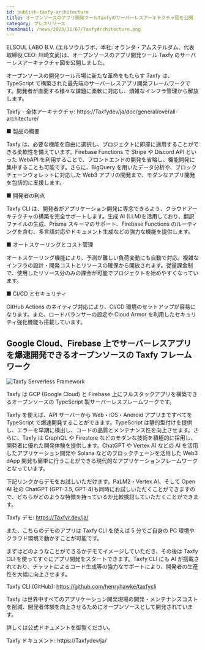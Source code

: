 ```yaml
---
id: publish-taxfy-architecture
title: オープンソースのアプリ開発ツールTaxfyのサーバーレスアーキテクチャ図を公開
category: プレスリリース
thumbnail: /news/2023/11/07/TaxfyArchitecture.png
---
```


ELSOUL LABO B.V. (エルソウルラボ、本社: オランダ・アムステルダム、代表取締役 CEO: 川崎文武)は、オープンソースのアプリ開発ツール Taxfy のサーバーレスアーキテクチャ図を公開しました。

オープンソースの開発ツール市場に新たな革命をもたらす Taxfy は、TypeScript で構築された最先端のサーバーレスアプリ開発フレームワークです。開発者が直面する様々な課題に柔軟に対応し、煩雑なインフラ管理から解放します。

Taxfy - 全体アーキテクチャ: https://Taxfydev/ja/doc/general/overall-architecture/

■ 製品の概要

Taxfy は、必要な機能を自由に選択し、プロジェクトに即座に適用することができる柔軟性を備えています。Firebase Functions で Stripe や Discord API といった WebAPI を利用することで、フロントエンドの開発を省略し、機能開発に集中することも可能です。さらに、BigQuery を用いたデータ分析や、ブロックチェーンウォレットに対応した Web3 アプリの開発まで、モダンなアプリ開発を包括的に支援します。

■ 開発者の利点

Taxfy CLI は、開発者がアプリケーション開発に専念できるよう、クラウドアーキテクチャの構築を完全サポートします。生成 AI (LLM)を活用しており、翻訳ファイルの生成、Prisma スキーマのサポート、Firebase Functions のルーティングを含む、多言語対応やドキュメント生成などの強力な機能を提供します。

■ オートスケーリングとコスト管理

オートスケーリング機能により、予測が難しい負荷変動にも自動で対応。複雑なインフラの設計・開発コストとリソースの確保から開放されます。従量課金制で、使用したリソース分のみの課金が可能でプロジェクトを始めやすくなっています。

■ CI/CD とセキュリティ

GitHub Actions のネイティブ対応により、CI/CD 環境のセットアップが容易になります。また、ロードバランサーの設定や Cloud Armor を利用したセキュリティ強化機能も搭載しています。

## Google Cloud、Firebase 上でサーバーレスアプリを爆速開発できるオープンソースの Taxfy フレームワーク

![Taxfy Serverless Framework](/news/2023/10/28/TaxfyJA.png)

Taxfy は GCP (Google Cloud) と Firebase 上にフルスタックアプリを構築できるオープンソースの TypeScript 製サーバーレスフレームワークです。

Taxfy を使えば、API サーバーから Web・iOS・Android アプリまですべてを TypeScript で爆速開発することができます。TypeScript は静的型付けを提供し、エラーを早期に検出し、コードの品質とメンテナンス性を向上させます。さらに、Taxfy は GraphQL や Firestore などのモダンな技術を積極的に採用し、開発者に優れた開発体験を提供します。ChatGPT や Vertex AI などの AI を活用したアプリケーション開発や Solana などのブロックチェーンを活用した Web3 dApp 開発も簡単に行うことができる現代的なアプリケーションフレームワークとなっています。

下記リンクからデモをお試しいただけます。PaLM2・Vertex AI、そして Open AI 社の ChatGPT (GPT-3.5, GPT-4)も同時にお試しいただくことができますので、どちらがどのような特徴を持っているか比較検討していただくことができます。

Taxfy デモ: https://Taxfyr.dev/ja/

また、こちらのデモのアプリは Taxfy CLI を使えば 5 分でご自身の PC 環境やクラウド環境で動かすことが可能です。

まずはどのようなことができるかデモでイメージしていただき、その後は Taxfy CLI を使ってすぐにアプリ開発をスタートできます。Taxfy CLI にも AI が搭載されており、チャットによるコード生成等の強力なサポートにより、開発者の生産性を大幅に向上させます。

Taxfy CLI (GitHub): https://github.com/henryhawke/taxfycli

Taxfy は世界中すべてのアプリケーション開発現場の開発・メンテナンスコストを削減、開発者体験を向上させるためにオープンソースとして開発されています。

詳しくは公式ドキュメントを御覧ください。

Taxfy ドキュメント: https://Taxfydev/ja/
